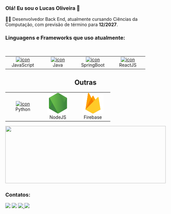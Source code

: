 ### Olá! Eu sou o Lucas Oliveira 👋

👨‍💻 Desenvolvedor Back End, atualmente cursando Ciências da Computação, com previsão de término para **12/2027**.

### Linguagens e Frameworks que uso atualmente:
<table align="center">
  <tr>
     <td align="center" width="96">
      <a href="#macropower-tech">
        <img src="https://techstack-generator.vercel.app/js-icon.svg" alt="icon" width="65" height="65" />
      </a>
        <br>JavaScript
    </td>
     <td align="center" width="96">
      <a href="#macropower-tech">
        <img src="https://techstack-generator.vercel.app/java-icon.svg" alt="icon" width="65" height="65" />
      </a>
        <br>Java
    </td>
     <br>
     <td align="center" width="96">
      <a href="#macropower-tech">
        <img src="https://user-images.githubusercontent.com/25181517/183891303-41f257f8-6b3d-487c-aa56-c497b880d0fb.png" alt="icon" width="65" height="65" />
      </a>
        <br>SpringBoot
    </td>
    <td align="center" width="96">
      <a href="#macropower-tech">
        <img src="https://techstack-generator.vercel.app/react-icon.svg"  alt="icon" width="65" height="65" />
      </a>
        <br>ReactJS
    </td>
    </td>
</tr>
</table>

<h2 style="text-align: center">Outras</h2>
<table align="center">

  <tr>
    <td align="center" width="96">
      <a href="#macropower-tech">
        <img src="https://techstack-generator.vercel.app/python-icon.svg"  alt="icon" width="65" height="65" />
      </a>
        <br>Python
    </td>
    <td align="center" width="96">
      <a href="#macropower-tech">
        <img src="https://raw.githubusercontent.com/devicons/devicon/master/icons/nodejs/nodejs-original.svg"  alt="icon" width="65" height="65" />
      </a>
        <br>NodeJS
    </td>
    <td align="center" width="96">
      <a href="#macropower-tech">
        <img src="https://raw.githubusercontent.com/devicons/devicon/master/icons/firebase/firebase-original.svg"  alt="icon" width="65" height="65" />
      </a>
        <br>Firebase
    </td>
    </td>
</tr>
</table>

 <div>
    <img height="180em" width="100%" src="https://github-readme-stats.vercel.app/api/top-langs/?username=lucasoliveira04&layout=compact&langs_count=7&theme=dracula"/>
</div>


### Contatos:
[<img src = "https://img.shields.io/badge/-Instagram-%23E4405F?style=for-the-badge&logo=instagram&logoColor=white">](https://www.instagram.com/lucasoliveira.04_/?next=%2F)
<a href = "mailto:camposdlucasoli@gmail.com"><img src="https://img.shields.io/badge/Gmail-D14836?style=for-the-badge&logo=gmail&logoColor=white" target="_blank"></a>
<a id="twitter" href="https://twitter.com/lucasoli04">
<img src="https://img.shields.io/badge/Twitter-1DA1F2?style=for-the-badge&logo=twitter&logoColor=white"/>
</a>
<a id="linkedin" href="https://www.linkedin.com/in/lucas-oliveira-08334a264/">
<img src="https://img.shields.io/badge/LinkedIn-0077B5?style=for-the-badge&logo=linkedin&logoColor=white"/>
</a>
